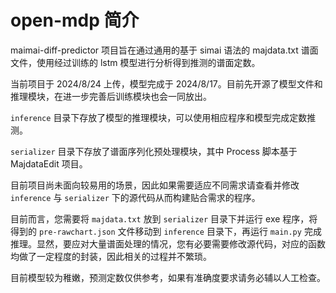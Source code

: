# open-mdp 简介

maimai-diff-predictor 项目旨在通过通用的基于 simai 语法的 majdata.txt 谱面文件，使用经过训练的 lstm 模型进行分析得到推测的谱面定数。

当前项目于 2024/8/24 上传，模型完成于 2024/8/17。目前先开源了模型文件和推理模块，在进一步完善后训练模块也会一同放出。

`inference` 目录下存放了模型的推理模块，可以使用相应程序和模型完成定数推测。

`serializer` 目录下存放了谱面序列化预处理模块，其中 Process 脚本基于 MajdataEdit 项目。

目前项目尚未面向较易用的场景，因此如果需要适应不同需求请查看并修改 `inference` 与 `serializer` 下的源代码从而构建贴合需求的程序。

目前而言，您需要将 `majdata.txt` 放到 `serializer` 目录下并运行 exe 程序，将得到的 `pre-rawchart.json` 文件移动到 `inference` 目录下，再运行 `main.py` 完成推理。显然，要应对大量谱面处理的情况，您有必要需要修改源代码，对应的函数均做了一定程度的封装，因此相关的过程并不繁琐。

目前模型较为稚嫩，预测定数仅供参考，如果有准确度要求请务必辅以人工检查。
